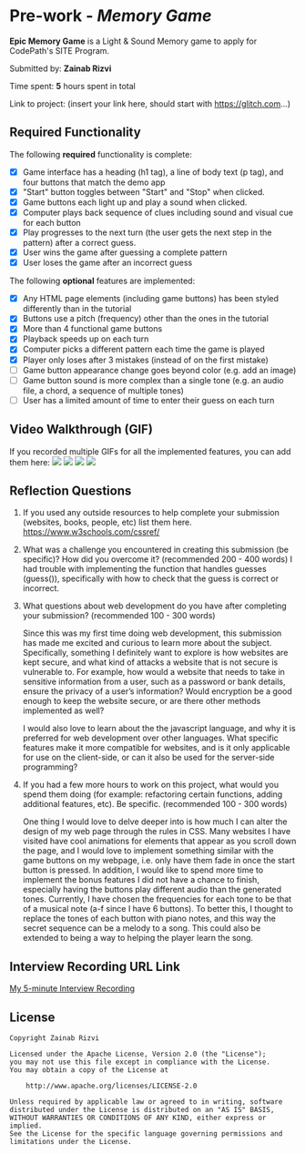 # Pre-work - _Memory Game_

**Epic Memory Game** is a Light & Sound Memory game to apply for CodePath's SITE Program.

Submitted by: **Zainab Rizvi**

Time spent: **5** hours spent in total

Link to project: (insert your link here, should start with https://glitch.com...)

## Required Functionality

The following **required** functionality is complete:

- [x] Game interface has a heading (h1 tag), a line of body text (p tag), and four buttons that match the demo app
- [x] "Start" button toggles between "Start" and "Stop" when clicked.
- [x] Game buttons each light up and play a sound when clicked.
- [x] Computer plays back sequence of clues including sound and visual cue for each button
- [x] Play progresses to the next turn (the user gets the next step in the pattern) after a correct guess.
- [x] User wins the game after guessing a complete pattern
- [x] User loses the game after an incorrect guess

The following **optional** features are implemented:

- [x] Any HTML page elements (including game buttons) has been styled differently than in the tutorial
- [x] Buttons use a pitch (frequency) other than the ones in the tutorial
- [x] More than 4 functional game buttons
- [x] Playback speeds up on each turn
- [x] Computer picks a different pattern each time the game is played
- [x] Player only loses after 3 mistakes (instead of on the first mistake)
- [ ] Game button appearance change goes beyond color (e.g. add an image)
- [ ] Game button sound is more complex than a single tone (e.g. an audio file, a chord, a sequence of multiple tones)
- [ ] User has a limited amount of time to enter their guess on each turn

## Video Walkthrough (GIF)

If you recorded multiple GIFs for all the implemented features, you can add them here:
![](gif1-link-here)
![](gif2-link-here)
![](gif3-link-here)
![](gif4-link-here)

## Reflection Questions

1. If you used any outside resources to help complete your submission (websites, books, people, etc) list them here.
   https://www.w3schools.com/cssref/

2. What was a challenge you encountered in creating this submission (be specific)? How did you overcome it? (recommended 200 - 400 words)
   I had trouble with implementing the function that handles guesses (guess()), specifically with how to check that the guess is correct or incorrect.

3. What questions about web development do you have after completing your submission? (recommended 100 - 300 words)
   
   Since this was my first time doing web development, this submission has made me excited and curious to learn more about the subject. Specifically, something I definitely want to explore is how  websites are kept secure, and what kind of attacks a website that is not secure is vulnerable to. For example, how would a website that needs to take in sensitive information from a user, such as a password or bank details, ensure the privacy of a user’s information? Would encryption be a good enough to keep the website secure, or are there other methods implemented as well? 

   I would also love to learn about the the javascript language, and why it is preferred for web development over other languages. What specific features make it more compatible for websites, and is it only applicable for use on the client-side, or can it also be used for the server-side programming?

4. If you had a few more hours to work on this project, what would you spend them doing (for example: refactoring certain functions, adding additional features, etc). Be specific. (recommended 100 - 300 words)

   One thing I would love to delve deeper into is how much I can alter the design of my web page through the rules in CSS. Many websites I have visited have cool animations for elements that appear as you scroll down the page, and I would love to implement something similar with the game buttons on my webpage, i.e. only have them fade in once the start button is pressed. In addition, I would like to spend more time to implement the bonus features I did not have a chance to finish, especially having the buttons play different audio than the generated tones. Currently, I have chosen the frequencies for each tone to be that of a musical note (a-f since I have 6 buttons). To better this, I thought to replace the tones of each button with piano notes, and this way the secret sequence can be a melody to a song. This could also be extended to being a way to helping the player learn the song.

## Interview Recording URL Link

[My 5-minute Interview Recording](your-link-here)

## License

    Copyright Zainab Rizvi

    Licensed under the Apache License, Version 2.0 (the "License");
    you may not use this file except in compliance with the License.
    You may obtain a copy of the License at

        http://www.apache.org/licenses/LICENSE-2.0

    Unless required by applicable law or agreed to in writing, software
    distributed under the License is distributed on an "AS IS" BASIS,
    WITHOUT WARRANTIES OR CONDITIONS OF ANY KIND, either express or implied.
    See the License for the specific language governing permissions and
    limitations under the License.
